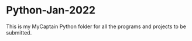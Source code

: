# Python-Jan-2022
This is my MyCaptain Python folder for all the programs and projects to be submitted.
